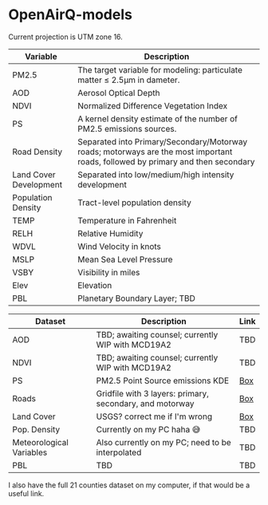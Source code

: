 # OpenAirQ-models
Current projection is UTM zone 16.

| Variable | Description |
|---|---|
| PM2.5 | The target variable for modeling: particulate matter ≤ 2.5μm in dameter. |
| AOD | Aerosol Optical Depth |
| NDVI | Normalized Difference Vegetation Index |
| PS | A kernel density estimate of the number of PM2.5 emissions sources. |
| Road Density | Separated into Primary/Secondary/Motorway roads; motorways are the most important roads, followed by primary and then secondary |
| Land Cover Development | Separated into low/medium/high intensity development |
| Population Density | Tract-level population density |
| TEMP | Temperature in Fahrenheit |
| RELH | Relative Humidity |
| WDVL | Wind Velocity in knots |
| MSLP | Mean Sea Level Pressure |
| VSBY | Visibility in miles |
| Elev | Elevation |
| PBL | Planetary Boundary Layer; TBD |

| Dataset | Description | Link  |
|---|---|---|
| AOD | TBD; awaiting counsel; currently WIP with MCD19A2 | TBD |
| NDVI | TBD; awaiting counsel; currently WIP with MCD19A2 | TBD |
| PS | PM2.5 Point Source emissions KDE | [Box](https://uchicago.box.com/s/zyc0p9ng1cppg7pwqt87ffrheefhhgg4) |
| Roads | Gridfile with 3 layers: primary, secondary, and motorway | [Box](https://uchicago.box.com/s/zyc0p9ng1cppg7pwqt87ffrheefhhgg4) |
| Land Cover | USGS? correct me if I'm wrong | [Box](https://uchicago.app.box.com/s/91hv3royvxncr9z0ftmfwhyad5zfl14p/folder/135021951276) |
| Pop. Density | Currently on my PC haha 😅 | TBD |
| Meteorological Variables | Also currently on my PC; need to be interpolated | TBD |
| PBL | TBD | TBD |

I also have the full 21 counties dataset on my computer, if that would be a useful link.